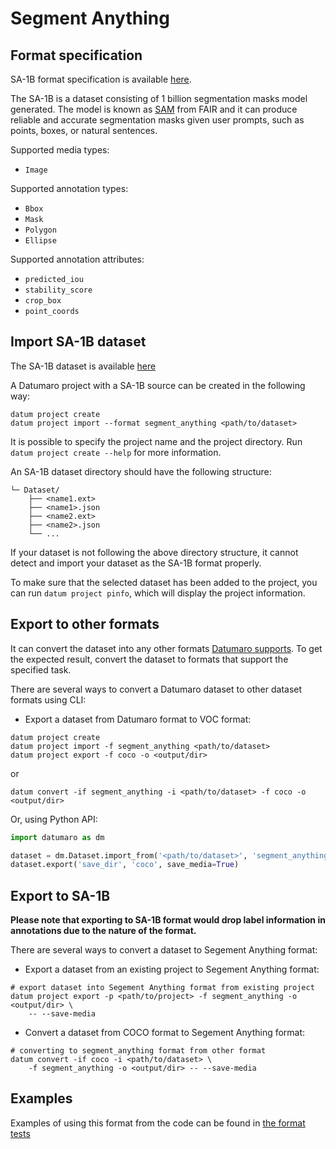 # Segment Anything

## Format specification

SA-1B format specification is available [here](https://github.com/facebookresearch/segment-anything#dataset).

The SA-1B is a dataset consisting of 1 billion segmentation masks model generated.
The model is known as [SAM](https://ai.facebook.com/research/publications/segment-anything/) from FAIR and
it can produce reliable and accurate segmentation masks given user prompts,
such as points, boxes, or natural sentences.

Supported media types:
- `Image`

Supported annotation types:
- `Bbox`
- `Mask`
- `Polygon`
- `Ellipse`

Supported annotation attributes:
- `predicted_iou`
- `stability_score`
- `crop_box`
- `point_coords`

## Import SA-1B dataset

The SA-1B dataset is available [here](https://ai.facebook.com/datasets/segment-anything-downloads/)

A Datumaro project with a SA-1B source can be created in the following way:

```console
datum project create
datum project import --format segment_anything <path/to/dataset>
```

It is possible to specify the project name and the project directory. Run
`datum project create --help` for more information.

An SA-1B dataset directory should have the following structure:

<!--lint disable fenced-code-flag-->

```
└─ Dataset/
    ├── <name1.ext>
    ├── <name1>.json
    ├── <name2.ext>
    ├── <name2>.json
    └── ...
```

If your dataset is not following the above directory structure,
it cannot detect and import your dataset as the SA-1B format properly.

To make sure that the selected dataset has been added to the project, you can
run `datum project pinfo`, which will display the project information.

## Export to other formats

It can convert the dataset into any other formats [Datumaro supports](/docs/data-formats/supported_formats/).
To get the expected result, convert the dataset to formats
that support the specified task.

There are several ways to convert a Datumaro dataset to other dataset formats
using CLI:

- Export a dataset from Datumaro format to VOC format:

```console
datum project create
datum project import -f segment_anything <path/to/dataset>
datum project export -f coco -o <output/dir>
```

or

```console
datum convert -if segment_anything -i <path/to/dataset> -f coco -o <output/dir>
```

Or, using Python API:

```python
import datumaro as dm

dataset = dm.Dataset.import_from('<path/to/dataset>', 'segment_anything')
dataset.export('save_dir', 'coco', save_media=True)
```

## Export to SA-1B

**Please note that exporting to SA-1B format would drop label information in annotations due to the nature of the format.**

There are several ways to convert a dataset to Segement Anything format:

- Export a dataset from an existing project to Segement Anything format:
```console
# export dataset into Segement Anything format from existing project
datum project export -p <path/to/project> -f segment_anything -o <output/dir> \
    -- --save-media
```

- Convert a dataset from COCO format to Segement Anything format:
```console
# converting to segment_anything format from other format
datum convert -if coco -i <path/to/dataset> \
    -f segment_anything -o <output/dir> -- --save-media
```

## Examples

Examples of using this format from the code can be found in
[the format tests](https://github.com/openvinotoolkit/datumaro/blob/develop/tests/unit/data_formats/test_segment_anything_format.py)
